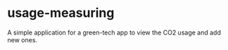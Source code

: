 # usage-measuring

A simple application for a green-tech app to view the CO2 usage and add new ones.  
